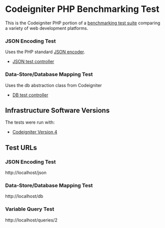 # Codeigniter PHP Benchmarking Test

This is the Codeigniter PHP portion of a [benchmarking test suite](../) comparing a variety of web development platforms.

### JSON Encoding Test
Uses the PHP standard [JSON encoder](http://www.php.net/manual/en/function.json-encode.php).

* [JSON test controller](app/Controllers/Bench.php)


### Data-Store/Database Mapping Test
Uses the db abstraction class from Codeigniter

* [DB test controller](app/Controllers/Bench.php)


## Infrastructure Software Versions
The tests were run with:

* [Codeigniter Version 4](https://www.codeigniter.com)

## Test URLs
### JSON Encoding Test

http://localhost/json

### Data-Store/Database Mapping Test

http://localhost/db

### Variable Query Test
    
http://localhost/queries/2
